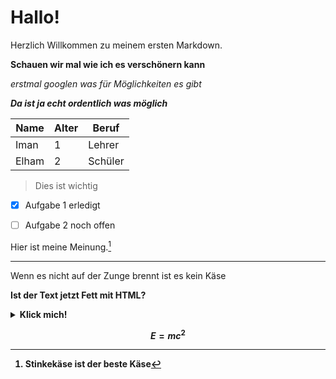 # Hallo!

Herzlich Willkommen zu meinem ersten Markdown.

**Schauen wir mal wie ich es verschönern kann**

*erstmal googlen was für Möglichkeiten es gibt*

***Da ist ja echt ordentlich was möglich***

|Name|Alter|Beruf|
|----|-----|-----|
|Iman|1|Lehrer|
|Elham|2|Schüler|

> Dies ist wichtig

- [x] Aufgabe 1 erledigt 
- [ ] Aufgabe 2 noch offen



Hier ist meine Meinung.[^1]

[^1]: Stinkekäse ist der beste Käse
---
Wenn es nicht auf der Zunge brennt ist es kein Käse

<b>Ist der Text jetzt Fett mit HTML?<b>

<details>
<summary>Klick mich!</summary>Hier steht ein versteckter Text.</details>

$$E=mc^2$$


